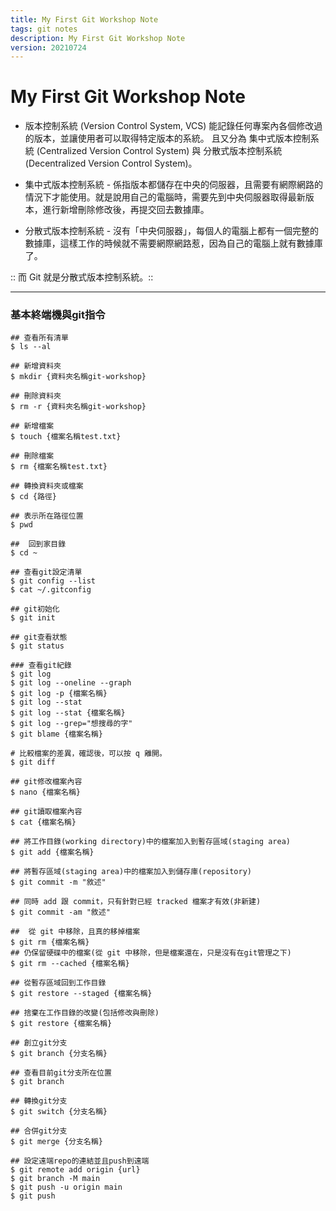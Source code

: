 ```yaml
---
title: My First Git Workshop Note
tags: git notes
description: My First Git Workshop Note
version: 20210724
---
```


# My First Git Workshop Note

* 版本控制系統 (Version Control System, VCS) 能記錄任何專案內各個修改過的版本，並讓使用者可以取得特定版本的系統。
且又分為 集中式版本控制系統 (Centralized Version Control System) 與 分散式版本控制系統 (Decentralized Version Control System)。

* 集中式版本控制系統 - 係指版本都儲存在中央的伺服器，且需要有網際網路的情況下才能使用。就是說用自己的電腦時，需要先到中央伺服器取得最新版本，進行新增刪除修改後，再提交回去數據庫。

* 分散式版本控制系統 - 沒有「中央伺服器」，每個人的電腦上都有一個完整的數據庫，這樣工作的時候就不需要網際網路惹，因為自己的電腦上就有數據庫了。

:: 而 Git 就是分散式版本控制系統。::

---
### 基本終端機與git指令
```bash=
## 查看所有清單
$ ls --al

## 新增資料夾
$ mkdir {資料夾名稱git-workshop}

## 刪除資料夾
$ rm -r {資料夾名稱git-workshop}

## 新增檔案
$ touch {檔案名稱test.txt}

## 刪除檔案
$ rm {檔案名稱test.txt}

## 轉換資料夾或檔案
$ cd {路徑}

## 表示所在路徑位置
$ pwd

##  回到家目錄
$ cd ~

## 查看git設定清單
$ git config --list
$ cat ~/.gitconfig

## git初始化
$ git init

## git查看狀態
$ git status

### 查看git紀錄
$ git log
$ git log --oneline --graph
$ git log -p {檔案名稱}
$ git log --stat
$ git log --stat {檔案名稱} 
$ git log --grep="想搜尋的字"
$ git blame {檔案名稱}

# 比較檔案的差異，確認後，可以按 q 離開。
$ git diff

## git修改檔案內容
$ nano {檔案名稱}

## git讀取檔案內容
$ cat {檔案名稱}

## 將工作目錄(working directory)中的檔案加入到暫存區域(staging area)
$ git add {檔案名稱}

## 將暫存區域(staging area)中的檔案加入到儲存庫(repository)
$ git commit -m "敘述"

## 同時 add 跟 commit，只有針對已經 tracked 檔案才有效(非新建)
$ git commit -am "敘述"

##  從 git 中移除，且真的移掉檔案 
$ git rm {檔案名稱}
## 仍保留硬碟中的檔案(從 git 中移除，但是檔案還在，只是沒有在git管理之下) 
$ git rm --cached {檔案名稱}

## 從暫存區域回到工作目錄
$ git restore --staged {檔案名稱}
 
## 捨棄在工作目錄的改變(包括修改與刪除)
$ git restore {檔案名稱}

## 創立git分支
$ git branch {分支名稱}

## 查看目前git分支所在位置
$ git branch 

## 轉換git分支
$ git switch {分支名稱}

## 合併git分支
$ git merge {分支名稱}

## 設定遠端repo的連結並且push到遠端  
$ git remote add origin {url}
$ git branch -M main
$ git push -u origin main
$ git push
```

